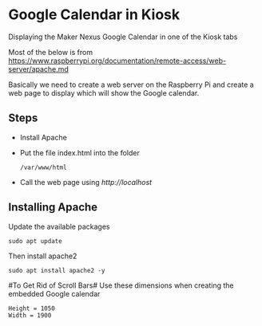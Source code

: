 # Google Calendar in Kiosk #
Displaying the Maker Nexus Google Calendar in one of the Kiosk tabs

Most of the below is from https://www.raspberrypi.org/documentation/remote-access/web-server/apache.md

Basically we need to create a web server on the Raspberry Pi and create a web page to display which will show the Google calendar.

Steps
-----
- Install Apache
- Put the file index.html into the folder

    `/var/www/html`
    
- Call the web page using *http://localhost*

Installing Apache
-----------------
Update the available packages

    sudo apt update
    
Then install apache2

    sudo apt install apache2 -y

#To Get Rid of Scroll Bars#
Use these dimensions when creating the embedded Google calendar

    Height = 1050
    Width = 1900

